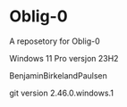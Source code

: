 # Oblig-0
A reposetory for Oblig-0

Windows 11 Pro versjon 23H2

BenjaminBirkelandPaulsen

git version 2.46.0.windows.1